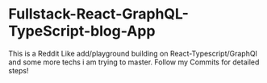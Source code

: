 # Fullstack-React-GraphQL-TypeScript-blog-App

This is a Reddit Like add/playground building on React-Typescript/GraphQl and some more techs i am trying to master.
Follow my Commits for detailed steps!
